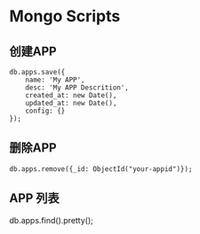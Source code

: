 # Mongo Scripts

## 创建APP
```
db.apps.save({
    name: 'My APP',
    desc: 'My APP Descrition',
    created_at: new Date(),
    updated_at: new Date(),
    config: {}
});
```

## 删除APP
```
db.apps.remove({_id: ObjectId("your-appid")});
```

## APP 列表
db.apps.find().pretty();
